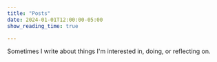 ```yaml
---
title: "Posts"
date: 2024-01-01T12:00:00-05:00
show_reading_time: true

---
```

Sometimes I write about things I'm interested in, doing, or reflecting on.
